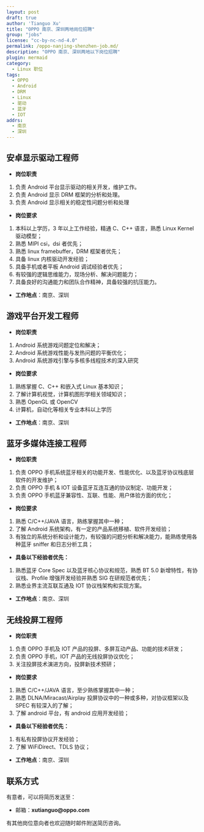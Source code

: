 ```yaml
---
layout: post
draft: true
author: 'Tianguo Xu'
title: "OPPO 南京、深圳两地岗位招聘"
group: "jobs"
license: "cc-by-nc-nd-4.0"
permalink: /oppo-nanjing-shenzhen-job.md/
description: "OPPO 南京、深圳两地以下岗位招聘"
plugin: mermaid
category:
  - Linux 职位
tags:
  - OPPO
  - Android
  - DRM
  - Linux
  - 驱动
  - 蓝牙
  - IOT
addrs:
  - 南京
  - 深圳
---
```


## 安卓显示驱动工程师

* __岗位职责__

1. 负责 Android 平台显示驱动的相关开发，维护工作。
2. 负责 Android 显示 DRM 框架的分析和处理。
3. 负责 Android 显示相关的稳定性问题分析和处理

* __岗位要求__

1. 本科以上学历，3 年以上工作经验，精通 C、C++ 语言，熟悉 Linux Kernel 驱动模型；
2. 熟悉 MIPI csi，dsi 者优先；
3. 熟悉 linux framebuffer，DRM 框架者优先；
4. 具备 linux 内核驱动开发经验；
5. 具备手机或者平板 Android 调试经验者优先；
6. 有较强的逻辑思维能力，现场分析、解决问题能力；
7. 具备良好的沟通能力和团队合作精神，具备较强的抗压能力。

* __工作地点__：南京、深圳

## 游戏平台开发工程师

* __岗位职责__

1. Android 系统游戏问题定位和解决；
2. Android 系统游戏性能与发热问题的平衡优化；
3. Android 系统游戏引擎与多核多线程技术的深入研究

* __岗位要求__

1. 熟练掌握 C、C++ 和嵌入式 Linux 基本知识；
2. 了解计算机视觉，计算机图形学相关领域知识；
3. 熟悉 OpenGL 或 OpenCV
4. 计算机，自动化等相关专业本科以上学历

* __工作地点__：南京、深圳

## 蓝牙多媒体连接工程师

* __岗位职责__

1. 负责 OPPO 手机系统蓝牙相关的功能开发、性能优化、以及蓝牙协议栈底层软件的开发维护；
2. 负责 OPPO 手机 & IOT 设备蓝牙互连互通的协议制定、功能开发；
3. 负责 OPPO 手机蓝牙兼容性、互联、性能、用户体验方面的优化；

* __岗位要求__

1. 熟悉 C/C++/JAVA 语言，熟练掌握其中一种；
2. 了解 Android 系统架构，有一定的产品系统移植、软件开发经验；
3. 有独立的系统分析和设计能力，有较强的问题分析和解决能力，能熟练使用各种蓝牙 sniffer 和日志分析工具；

* __具备以下经验者优先：__

1. 熟悉蓝牙 Core Spec 以及蓝牙核心协议和规范，熟悉 BT 5.0 新增特性，有协议栈、Profile 增强开发经验并熟悉 SIG 在研规范者优先；
2. 熟悉业界主流互联互通及 IOT 协议栈架构和实现方案。

* __工作地点__：南京、深圳

## 无线投屏工程师

* __岗位职责__

1. 负责 OPPO 手机及 IOT 产品的投屏、多屏互动产品、功能的技术研发；
2. 负责 OPPO 手机，IOT 产品的无线投屏协议优化；
3. 关注投屏技术演进方向，投屏新技术预研；

* __岗位要求__

1. 熟悉 C/C++/JAVA 语言，至少熟练掌握其中一种；
2. 熟悉 DLNA/Miracast/Airplay 投屏协议中的一种或多种，对协议框架以及 SPEC 有较深入的了解；
3. 了解 android 平台，有 android 应用开发经验；

* __具备以下经验者优先：__

1. 有私有投屏协议开发经验；
2. 了解 WiFiDirect、TDLS 协议；

* __工作地点__：南京、深圳

## 联系方式

有意者，可以将简历发送至：

* 邮箱：__xutianguo@oppo.com__

有其他岗位意向者也欢迎随时邮件附送简历咨询。
